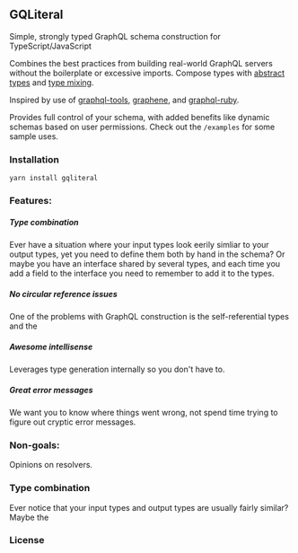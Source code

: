## GQLiteral

Simple, strongly typed GraphQL schema construction for TypeScript/JavaScript

Combines the best practices from building real-world GraphQL servers without the boilerplate or excessive imports. Compose types with [abstract types](#GQLiteralAbstractType) and [type mixing](#Type-combination).

Inspired by use of [graphql-tools](https://github.com/apollographql/graphql-tools), [graphene](https://docs.graphene-python.org/en/latest/), and [graphql-ruby](https://github.com/rmosolgo/graphql-ruby).

Provides full control of your schema, with added benefits like dynamic schemas based on user permissions. Check out the `/examples` for some sample uses.

### Installation

```
yarn install gqliteral
```

### Features:

##### Type combination

Ever have a situation where your input types look eerily simliar to your output types, yet you need to define them both by hand in the schema? Or maybe you have an interface shared by several types, and each time you add a field to the interface you need to remember to add it to the types.

##### No circular reference issues

One of the problems with GraphQL construction is the self-referential types and the

##### Awesome intellisense

Leverages type generation internally so you don't have to.

##### Great error messages

We want you to know where things went wrong, not spend time trying to figure out cryptic error messages.

### Non-goals:

Opinions on resolvers.

### Type combination

Ever notice that your input types and output types are usually fairly similar? Maybe the

### License
